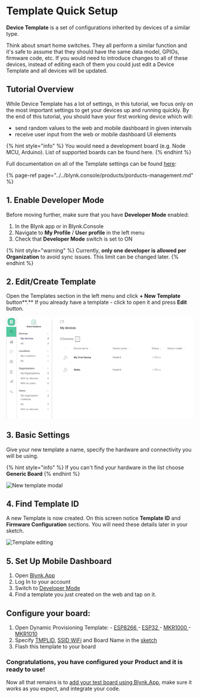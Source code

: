 # Template Quick Setup

**Device Template** is a set of configurations inherited by devices of a similar type.

Think about smart home switches. They all perform a similar function and it's safe to assume that they should have the same data model, GPIOs, firmware code, etc. If you would need to introduce changes to all of these devices, instead of editing each of them you could just edit a Device Template and all devices will be updated.

## Tutorial Overview

While Device Template has a lot of settings, in this tutorial, we focus only on the most important settings to get your devices up and running quickly. By the end of this tutorial, you should have your first working device which will:

* send random values to the web and mobile dashboard in given intervals
* receive user input from the web or mobile dashboard UI elements

{% hint style="info" %}
You would need a development board \(e.g. Node MCU, Arduino\). List of supported boards can be found here.
{% endhint %}

Full documentation on all of the Template settings can be found [here](../../blynk.console/products/porducts-management.md):

{% page-ref page="../../blynk.console/products/porducts-management.md" %}

## **1. Enable Developer Mode**

Before moving further, make sure that you have **Developer Mode** enabled:

1. In the Blynk app or in Blynk.Console
2. Navigate to **My Profile** / **User profile** in the left menu
3. Check that **Developer Mode** switch is set to ON

{% hint style="warning" %}
Currently, **only one developer is allowed per Organization** to avoid sync issues. This limit can be changed later.
{% endhint %}

## 2. Edit/Create Template

Open the Templates section in the left menu and click **+ New Template** button**.** If you already have a template - click to open it and press **Edit** button.

![](../../.gitbook/assets/open-templates.gif)

## 3. **Basic** Settings

Give your new template a name, specify the hardware and connectivity you will be using.

{% hint style="info" %}
If you can't find your hardware in the list choose **Generic Board**
{% endhint %}

![New template modal](https://user-images.githubusercontent.com/72790181/119468187-e1e65700-bd4e-11eb-8cfd-7c6fffda7b09.png)

## 4. Find **Template ID**

A new Template is now created. On this screen notice **Template ID** and **Firmware Configuration** sections. You will need these details later in your sketch.

![Template editing](https://user-images.githubusercontent.com/72790181/119468206-e6127480-bd4e-11eb-974a-d50402fbee52.png)

## 5. **Set Up Mobile Dashboard**

1. Open [Blynk.App](../../blynk.app/overview.md)
2. Log In to your account
3. Switch to [Developer Mode](../developer-mode.md)
4. Find a template you just created on the web and tap on it.

## Configure your board:

1. Open Dynamic Provisioning Template: - [ESP8266 ](https://github.com/blynkkk/blynk-library/tree/master/examples/Blynk.Inject/Template_ESP8266)- [ESP32 ](https://github.com/blynkkk/blynk-library/tree/master/examples/Blynk.Inject/Template_ESP32)- [MKR1000 ](https://github.com/blynkkk/blynk-library/tree/master/examples/Blynk.Inject/Template_MKR1000)- [MKR1010](https://github.com/blynkkk/blynk-library/tree/master/examples/Blynk.Inject/Template_MKR1010) 
2. Specify [TMPLID](https://docs.blynk.io/en/blynk.console/for-developers/products/info/template-ids), [SSID WiFi](../../blynk.console/products/info/hotspot-prefix.md) and Board Name in the [sketch](../activating-devices/)
3. Flash this template to your board

### Congratulations, you have configured your Product and it is ready to use!

Now all that remains is to [add your test board using Blynk.App](../../blynk.app/device-management/add-new-device.md), make sure it works as you expect, and integrate your code.

